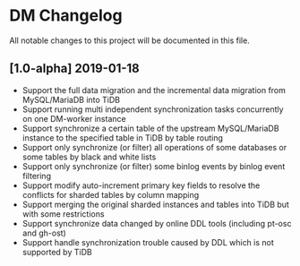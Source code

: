 # DM Changelog

All notable changes to this project will be documented in this file.

## [1.0-alpha] 2019-01-18

- Support the full data migration and the incremental data migration from MySQL/MariaDB into TiDB
- Support running multi independent synchronization tasks concurrently on one DM-worker instance
- Support synchronize a certain table of the upstream MySQL/MariaDB instance to the specified table in TiDB by table routing
- Support only synchronize (or filter) all operations of some databases or some tables by black and white lists
- Support only synchronize (or filter) some binlog events by binlog event filtering
- Support modify auto-increment primary key fields to resolve the conflicts for sharded tables by column mapping
- Support merging the original sharded instances and tables into TiDB but with some restrictions
- Support synchronize data changed by online DDL tools (including pt-osc and gh-ost)
- Support handle synchronization trouble caused by DDL which is not supported by TiDB

